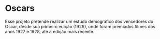 # Oscars
Esse projeto pretende realizar um estudo demográfico dos vencedores do Oscar, desde sua primeiro edição (1929), onde foram premiados filmes dos anos 1927 e 1928, até a edição mais recente. 
